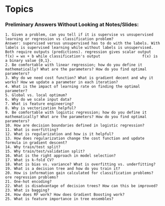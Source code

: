 # Topics
### Preliminary Answers Without Looking at Notes/Slides: 
    1. Given a problem, can you tell if it is supervise vs unsupervised learning or regression vs classification problem?
    Answer: supervised versus unsupervised has to do with the labels. With labels is supervised learning while without labels is unsupervised. Both require outputs (predictions). regression gives scalar output f(x) = wx + b while classification's output                   f(x) is a binary value {0,1}.
    2. Be comfortable with linear regression; how do you define it mathematically? What are the parameters? How do you find optimal parameters?
    3. Why do we need cost function? What is gradient decent and why it works? How we update a parameter in each iteration?
    4. What is the impact of learning rate on finding the optimal parameter?
    5. Global vs. local optimum?
    6. Why do we scale input data?
    7. What is feature engineering?
    8. Why is vectorization helpful?
    9. Be comfortable with logistic regression; how do you define it mathematically? What are the parameters? How do you find optimal parameters?
    10. How are decision boundaries defined in logistic regression? 
    11. What is overfitting?
    12. What is regularization and how is it helpful?
    13. How does regularization change the cost function and update formula in gradient descent?
    14. Why train/test split?
    15. Why train/test/validation split?
    16. What is the right approach in model selection?
    17. What is k-fold CV?
    18. What is bias vs. variance? What is overfitting vs. underfitting?
    19. What is a decision tree and how do you train it?
    20. How is information gain calculated for classification problems? ore regression problems?
    21. One-hot encoding?
    22. What is disadvantage of decision trees? How can this be improved?
    23. What is bagging?
    24. How does RF work? How does Gradient Boosting work?
    25. What is feature importance in tree ensembles?
